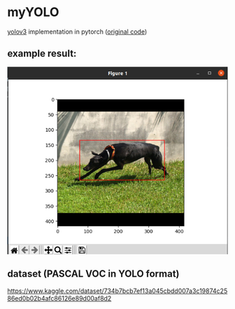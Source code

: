 # myYOLO
[yolov3](https://arxiv.org/pdf/1804.02767.pdf)  implementation in pytorch ([original code](https://github.com/aladdinpersson/Machine-Learning-Collection/tree/master/ML/Pytorch/object_detection/YOLOv3))

## example result:
![](https://github.com/jl749/YOLOv3/blob/master/output_example.png)


## dataset (PASCAL VOC in YOLO format)
https://www.kaggle.com/dataset/734b7bcb7ef13a045cbdd007a3c19874c2586ed0b02b4afc86126e89d00af8d2

